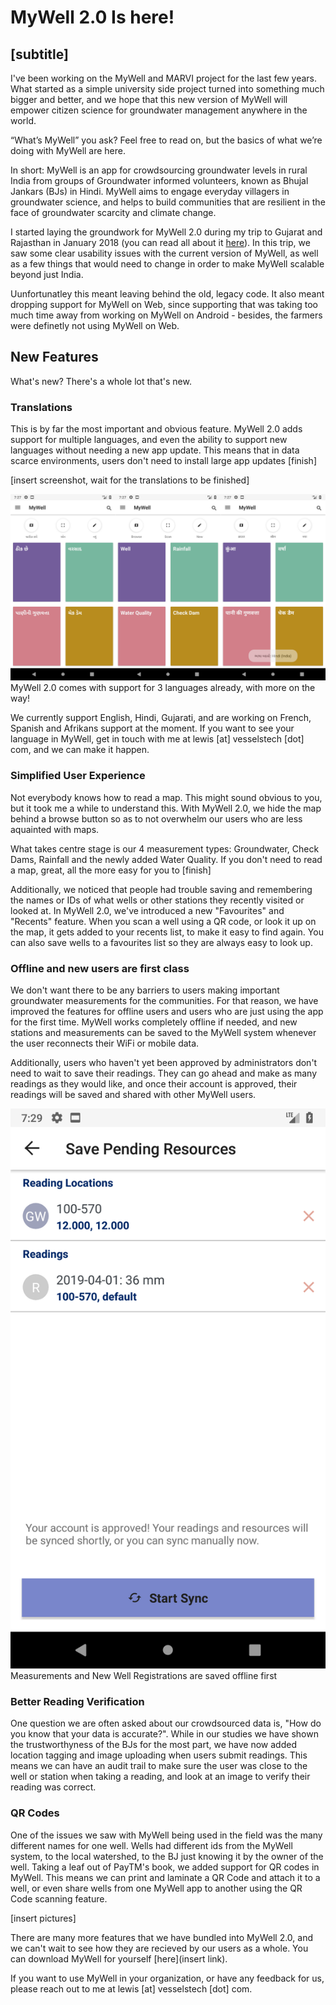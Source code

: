 # MyWell 2.0 Is here!
## [subtitle]


I've been working on the MyWell and MARVI project for the last few years. What started as a simple university side project turned into something much bigger and better, and we hope that this new version of MyWell will empower citizen science for groundwater management anywhere in the world.

“What’s MyWell” you ask? Feel free to read on, but the basics of what we’re doing with MyWell are here.

In short: MyWell is an app for crowdsourcing groundwater levels in rural India from groups of Groundwater informed volunteers, known as Bhujal Jankars (BJs) in Hindi. MyWell aims to engage everyday villagers in groundwater science, and helps to build communities that are resilient in the face of groundwater scarcity and climate change.

I started laying the groundwork for MyWell 2.0 during my trip to Gujarat and Rajasthan in January 2018 (you can read all about it [here](https://medium.com/vessels/water-wells-and-workshops-69b540efe58e)). In this trip, we saw some clear usability issues with the current version of MyWell, as well as a few things that would need to change in order to make MyWell scalable beyond just India.

Uunfortunatley this meant leaving behind the old, legacy code. It also meant dropping support for MyWell on Web, since supporting that was taking too much time away from working on MyWell on Android - besides, the farmers were definetly not using MyWell on Web.


## New Features

What's new? There's a whole lot that's new.

### Translations

This is by far the most important and obvious feature. MyWell 2.0 adds support for multiple languages, and even the ability to support new languages without needing a new app update. This means that in data scarce environments, users don't need to install large app updates [finish]

[insert screenshot, wait for the translations to be finished]

![MyWell 2.0 comes with support for 3 languages already, with more on the way!](./images/01_translations.png)
MyWell 2.0 comes with support for 3 languages already, with more on the way!

We currently support English, Hindi, Gujarati, and are working on French, Spanish and Afrikans support at the moment. If you want to see your language in MyWell, get in touch with me at lewis [at] vesselstech [dot] com, and we can make it happen.


### Simplified User Experience

Not everybody knows how to read a map. This might sound obvious to you, but it took me a while to understand this. With MyWell 2.0, we hide the map behind a browse button so as to not overwhelm our users who are less aquainted with maps.

What takes centre stage is our 4 measurement types: Groundwater, Check Dams, Rainfall and the newly added Water Quality. If you don't need to read a map, great, all the more easy for you to [finish]


Additionally, we noticed that people had trouble saving and remembering the names or IDs of what wells or other stations they recently visited or looked at. In MyWell 2.0, we've introduced a new "Favourites" and "Recents" feature. When you scan a well using a QR code, or look it up on the map, it gets added to your recents list, to make it easy to find again. You can also save wells to a favourites list so they are always easy to look up.


### Offline and new users are first class

We don't want there to be any barriers to users making important groundwater measurements for the communities. For that reason, we have improved the features for offline users and users who are just using the app for the first time. MyWell works completely offline if needed, and new stations and measurements can be saved to the MyWell system whenever the user reconnects their WiFi or mobile data.

Additionally, users who haven't yet been approved by administrators don't need to wait to save their readings. They can go ahead and make as many readings as they would like, and once their account is approved, their readings will be saved and shared with other MyWell users.


![Measurements and New Well Registrations are saved offline first](./images/02_pending.png)
Measurements and New Well Registrations are saved offline first



### Better Reading Verification

One question we are often asked about our crowdsourced data is, "How do you know that your data is accurate?". While in our studies we have shown the trustworthyness of the BJs for the most part, we have now added location tagging and image uploading when users submit readings. This means we can have an audit trail to make sure the user was close to the well or station when taking a reading, and look at an image to verify their reading was correct.


### QR Codes

One of the issues we saw with MyWell being used in the field was the many different names for one well. Wells had different ids from the MyWell system, to the local watershed, to the BJ just knowing it by the owner of the well. Taking a leaf out of PayTM's book, we added support for QR codes in MyWell. This means we can print and laminate a QR Code and attach it to a well, or even share wells from one MyWell app to another using the QR Code scanning feature.

[insert pictures]


There are many more features that we have bundled into MyWell 2.0, and we can't wait to see how they are recieved by our users as a whole. You can download MyWell for yourself [here](insert link). 

If you want to use MyWell in your organization, or have any feedback for us, please reach out to me at lewis [at] vesselstech [dot] com.

